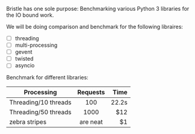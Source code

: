 Bristle has one sole purpose: Benchmarking various Python 3 libraries for the IO bound work.

We will be doing comparison and benchmark for the following libraires:

- [ ] threading
- [ ] multi-processing
- [ ] gevent
- [ ] twisted
- [ ] asyncio

Benchmark for different libraries:

| Processing        | Requests           | Time  |
| ------------- |:-------------:| -----:|
| Threading/10 threads      | 100 | 22.2s |
| Threading/50 threads    | 1000      |   $12 |
| zebra stripes | are neat      |    $1 |